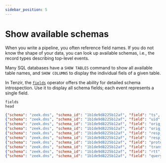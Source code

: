 ```yaml
---
sidebar_position: 5
---
```


# Show available schemas

When you write a pipeline, you often reference field names. If you do not know
the shape of your data, you can look up available schemas, i.e., the record
types describing top-level events.

Many SQL databases have a `SHOW TABLES` command to show all available table
names, and `SHOW COLUMNS` to display the individual fiels of a given table.

In Tenzir, the [`fields`](../tql2/operators/fields.md) operator offers the
ability for detailed schema introspection. Use it to display all schema fields;
each event represents a single field.

```tql
fields
head
```

```json
{"schema": "zeek.dns", "schema_id": "1b1de9d8225b12af", "field": "ts", "path": ["ts"], "index": [0], "type": {"kind": "time", "category": "atomic", "lists": 0, "name": "", "attributes": []}}
{"schema": "zeek.dns", "schema_id": "1b1de9d8225b12af", "field": "uid", "path": ["uid"], "index": [1], "type": {"kind": "string", "category": "atomic", "lists": 0, "name": "", "attributes": [{"key": "index", "value": "hash"}]}}
{"schema": "zeek.dns", "schema_id": "1b1de9d8225b12af", "field": "orig_h", "path": ["id", "orig_h"], "index": [2, 0], "type": {"kind": "ip", "category": "atomic", "lists": 0, "name": "", "attributes": []}}
{"schema": "zeek.dns", "schema_id": "1b1de9d8225b12af", "field": "orig_p", "path": ["id", "orig_p"], "index": [2, 1], "type": {"kind": "uint64", "category": "atomic", "lists": 0, "name": "", "attributes": []}}
{"schema": "zeek.dns", "schema_id": "1b1de9d8225b12af", "field": "resp_h", "path": ["id", "resp_h"], "index": [2, 2], "type": {"kind": "ip", "category": "atomic", "lists": 0, "name": "", "attributes": []}}
{"schema": "zeek.dns", "schema_id": "1b1de9d8225b12af", "field": "resp_p", "path": ["id", "resp_p"], "index": [2, 3], "type": {"kind": "uint64", "category": "atomic", "lists": 0, "name": "", "attributes": []}}
{"schema": "zeek.dns", "schema_id": "1b1de9d8225b12af", "field": "proto", "path": ["proto"], "index": [3], "type": {"kind": "string", "category": "atomic", "lists": 0, "name": "", "attributes": []}}
{"schema": "zeek.dns", "schema_id": "1b1de9d8225b12af", "field": "trans_id", "path": ["trans_id"], "index": [4], "type": {"kind": "uint64", "category": "atomic", "lists": 0, "name": "", "attributes": []}}
{"schema": "zeek.dns", "schema_id": "1b1de9d8225b12af", "field": "rtt", "path": ["rtt"], "index": [5], "type": {"kind": "duration", "category": "atomic", "lists": 0, "name": "", "attributes": []}}
{"schema": "zeek.dns", "schema_id": "1b1de9d8225b12af", "field": "query", "path": ["query"], "index": [6], "type": {"kind": "string", "category": "atomic", "lists": 0, "name": "", "attributes": []}}
```
